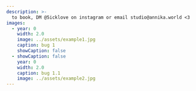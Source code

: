```yaml
---
description: >-
  to book, DM @5icklove on instagram or email studio@annika.world <3
images:
  - year: 0
    width: 2.0
    image: ../assets/example1.jpg
    caption: bug 1
    showCaption: false
  - showCaption: false
    year: 0
    width: 2.0
    caption: bug 1.1
    image: ../assets/example2.jpg
---
```

